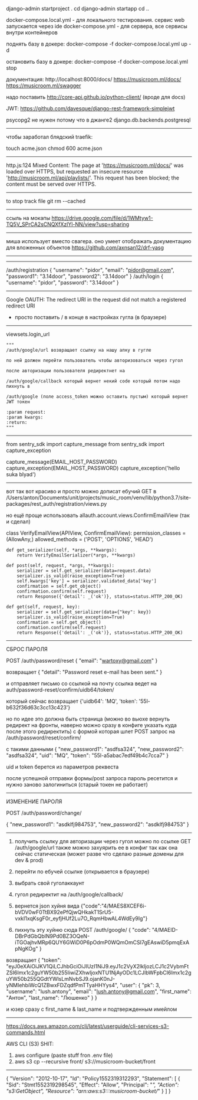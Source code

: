 




django-admin startproject <name> .
cd <name>
django-admin startapp <name>
cd ..


docker-compose.local.yml - для локального тестирования. сервис web запускается через ide
docker-compose.yml - для сервера, все сервисы внутри контейнеров

поднять базу в докере:
docker-compose -f docker-compose.local.yml up -d

остановить базу в докере:
docker-compose -f docker-compose.local.yml stop

документация: 
http://localhost:8000/docs/
https://musicroom.ml/docs/
https://musicroom.ml/swagger

надо поставить http://core-api.github.io/python-client/ (вроде для docs)

JWT:
https://github.com/davesque/django-rest-framework-simplejwt

psycopg2 не нужен потому что в джанге2 django.db.backends.postgresql


---------------------------------------------------------------------------------------
чтобы заработал блядский traefik:

touch acme.json
chmod 600 acme.json

---------------------------------------------------------------------------------------

http.js:124 Mixed Content: The page at 'https://musicroom.ml/docs/' was loaded over HTTPS, but requested an insecure resource 'http://musicroom.ml/api/playlists/'. This request has been blocked; the content must be served over HTTPS.

---------------------------------------------------------------------------------------

to stop track file
git rm --cached <file>

---------------------------------------------------------------------------------------

ссыль на мокапы
https://drive.google.com/file/d/1WMtyw1-TQ5V_SPrCA2sCNQXfXzlYl-NN/view?usp=sharing

---------------------------------------------------------------------------------------

миша использует вместо свагера. оно умеет отображать документацию для вложенных объектов
https://github.com/axnsan12/drf-yasg

---------------------------------------------------------------------------------------


---------------------------------------------------------------------------------------

/auth/registration
{
  "username": "pidor",
  "email": "pidor@gmail.com",
  "password1": "3.14door",
  "password2": "3.14door"
}
/auth/login
{
  "username": "pidor",
  "password": "3.14door"
}

---------------------------------------------------------------------------------------

Google OAUTH: The redirect URI in the request did not match a registered redirect URI
- просто поставить / в конце в настройках гугла (в браузере)

---------------------------------------------------------------------------------------

viewsets.login_url

    """
    /auth/google/url возвращает ссылку на нашу апку в гугле

    по ней должен перейти пользователь чтобы авторизоваться через гугол

    после авторизации пользователя редиректнет на

    /auth/google/callback который вернет некий code который потом надо пихнуть в

    /auth/google (поле access_token можно оставить пустым) который вернет JWT токен

    :param request:
    :param kwargs:
    :return:
    """

---------------------------------------------------------------------------------------

from sentry_sdk import capture_message
from sentry_sdk import capture_exception

capture_message(EMAIL_HOST_PASSWORD)
capture_exception(EMAIL_HOST_PASSWORD)
capture_exception('hello suka blyad')

---------------------------------------------------------------------------------------

вот так вот красиво и просто можно дописат ебучий GET в 
/Users/anton/Documents/unit/projects/music_room/venv/lib/python3.7/site-packages/rest_auth/registration/views.py

но ещё проще использовать allauth.account.views.ConfirmEmailView (так и сделал)

class VerifyEmailView(APIView, ConfirmEmailView):
    permission_classes = (AllowAny,)
    allowed_methods = ('POST', 'OPTIONS', 'HEAD')

    def get_serializer(self, *args, **kwargs):
        return VerifyEmailSerializer(*args, **kwargs)

    def post(self, request, *args, **kwargs):
        serializer = self.get_serializer(data=request.data)
        serializer.is_valid(raise_exception=True)
        self.kwargs['key'] = serializer.validated_data['key']
        confirmation = self.get_object()
        confirmation.confirm(self.request)
        return Response({'detail': _('ok')}, status=status.HTTP_200_OK)

    def get(self, request, key):
        serializer = self.get_serializer(data={"key": key})
        serializer.is_valid(raise_exception=True)
        confirmation = self.get_object()
        confirmation.confirm(self.request)
        return Response({'detail': _('ok')}, status=status.HTTP_200_OK)
        
---------------------------------------------------------------------------------------
СБРОС ПАРОЛЯ

POST /auth/password/reset
{
  "email": "wartoxy@gmail.com"
}

возвращает
{
  "detail": "Password reset e-mail has been sent."
}

и отправляет письмо со ссылкой на почту
ссылка ведет на
auth/password-reset/confirm/uidb64/token/

который сейчас возвращает 
{'uidb64': 'MQ', 'token': '55l-b632f36d63c3cc13c423'}

но по идее это должна быть страница 
(можно во вьюхе вернуть редирект на фронты, наверно можно сразу в конфиге указать куда после этого редиректить)
с формой которая шлет POST запрос на 
/auth/password/reset/confirm/

с такими данными 
{
  "new_password1": "asdfsa324",
  "new_password2": "asdfsa324",
  "uid": "MQ",
  "token": "55l-a5abac7edf49b4c7cca7"
}

uid и token берется из параметров реквеста

после успешной отправки формы/post запроса пароль ресетится
и нужно заново залогиниться (старый токен не работает)

---------------------------------------------------------------------------------------

ИЗМЕНЕНИЕ ПАРОЛЯ

POST /auth/password/change/

{
  "new_password1": "asdklfj984753",
  "new_password2": "asdklfj984753"
}

---------------------------------------------------------------------------------------

1. получить ссылку для авторизации через гугол можно по ссылке 
GET /auth/google/url
также можно захуярить ее в конфиг так как она сейчас статическая (может разве что сделаю разные домены для dev & prod)

2. перейти по ебучей ссылке (открывается в браузере)
3. выбрать свой гуголаккаунт
4. гугол редиректит на /auth/google/callback/
5. вернется json хуйня вида
{"code":"4/MAES8XCEF6i-bVDV0wF0TtBX92ePfQjwQHkakT1SrU5-vxkI1xqKsgF0r_eyfjHUf2Lu7O_RqmHbwAL4WdEy9Ig"}

6. пихнуть эту хуйню сюда
POST /auth/google/
{
  "code": "4/MAElD-DBrPdGbQblN9Pd0BZ3OQeN-iTGOajhvMRp6QUY6GWiD0P6pOdmP0WQmOmCSI7gEAswiD5pmqExApNgKOg"
}

возвращает
{
  "token": "eyJ0eXAiOiJKV1QiLCJhbGciOiJIUzI1NiJ9.eyJ1c2VyX2lkIjozLCJ1c2VybmFtZSI6Imx1c2guYW50b255IiwiZXhwIjoxNTU1NjAyODc1LCJlbWFpbCI6Imx1c2guYW50b255QGdtYWlsLmNvbSJ9.ojanK0nJ-yNMIehbiWcQ1ZBwxFDZqdfPmTTyaHHYys4",
  "user": {
    "pk": 3,
    "username": "lush.antony",
    "email": "lush.antony@gmail.com",
    "first_name": "Антон",
    "last_name": "Люшенко"
  }
}

и юзер сразу с first_name & last_name и подтвержденным имейлом

---------------------------------------------------------------------------------------

https://docs.aws.amazon.com/cli/latest/userguide/cli-services-s3-commands.html

AWS CLI (S3) SHIT:
1. aws configure (paste stuff fron .env file)
2. aws s3 cp --recursive front/ s3://musicroom-bucket/front

---------------------------------------------------------------------------------------

{
    "Version": "2012-10-17",
    "Id": "Policy1552319312293",
    "Statement": [
        {
            "Sid": "Stmt1552319298545",
            "Effect": "Allow",
            "Principal": "*",
            "Action": "s3:GetObject",
            "Resource": "arn:aws:s3:::musicroom-bucket/*"
        }
    ]
}